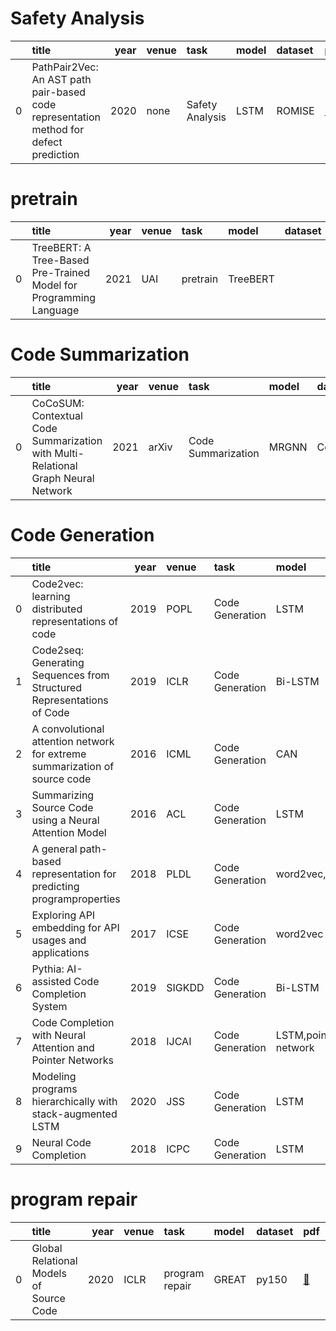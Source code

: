 # Safety Analysis
|    | title                                                                                 |   year | venue   | task            | model   | dataset   | pdf                                                                                                                                                                              | code   |
|---:|:--------------------------------------------------------------------------------------|-------:|:--------|:----------------|:--------|:----------|:---------------------------------------------------------------------------------------------------------------------------------------------------------------------------------|:-------|
|  0 | PathPair2Vec: An AST path pair-based code representation method for defect prediction |   2020 | none    | Safety Analysis | LSTM    | ROMISE    | [📑](https://www.sciencedirect.com/science/article/pii/S2590118420300393?casa_token=pfmwUOVUKIUAAAAA:52j0Rrj6d777nC-sY7yPCjK3oj3gwipxCJ-_wq91PzWguaFqzcop76sXyBNuW6XupmKV9OaBDg) |        |
# pretrain
|    | title                                                             |   year | venue   | task     | model    | dataset   | pdf                                    | code                                           |
|---:|:------------------------------------------------------------------|-------:|:--------|:---------|:---------|:----------|:---------------------------------------|:-----------------------------------------------|
|  0 | TreeBERT: A Tree-Based Pre-Trained Model for Programming Language |   2021 | UAI     | pretrain | TreeBERT |           | [📑](https://arxiv.org/abs/2105.12485) | [:octocat:](https://github.com/17385/TreeBERT) |
# Code Summarization
|    | title                                                                             |   year | venue   | task               | model   | dataset       | pdf                                    | code   |
|---:|:----------------------------------------------------------------------------------|-------:|:--------|:-------------------|:--------|:--------------|:---------------------------------------|:-------|
|  0 | CoCoSUM: Contextual Code Summarization with Multi-Relational Graph Neural Network |   2021 | arXiv   | Code Summarization | MRGNN   | CodeSearchNet | [📑](https://arxiv.org/abs/2107.01933) |        |
# Code Generation
|    | title                                                                      |   year | venue   | task            | model                | dataset                                         | pdf                                                                                                                                                                              | code                                                               |
|---:|:---------------------------------------------------------------------------|-------:|:--------|:----------------|:---------------------|:------------------------------------------------|:---------------------------------------------------------------------------------------------------------------------------------------------------------------------------------|:-------------------------------------------------------------------|
|  0 | Code2vec: learning distributed representations of code                     |   2019 | POPL    | Code Generation | LSTM                 | 10,072 Java GitHub repositories                 | [📑](https://arxiv.org/pdf/1803.09473)                                                                                                                                           | [:octocat:](https://github.com/tech-srl/code2vec)                  |
|  1 | Code2seq: Generating Sequences from Structured Representations of Code     |   2019 | ICLR    | Code Generation | Bi-LSTM              | Java, C#(dataset of CodeNN)                     | [📑](https://arxiv.org/pdf/1808.01400)                                                                                                                                           | [:octocat:](https://github.com/tech-srl/code2seq)                  |
|  2 | A convolutional attention network for extreme summarization of source code |   2016 | ICML    | Code Generation | CAN                  | Java                                            | [📑](http://proceedings.mlr.press/v48/allamanis16.html)                                                                                                                          | [:octocat:](https://github.com/mast-group/convolutional-attention) |
|  3 | Summarizing Source Code using a Neural Attention Model                     |   2016 | ACL     | Code Generation | LSTM                 | [C#](https://archive.org/details/stackexchange) | [📑](https://aclanthology.org/P16-1195.pdf)                                                                                                                                      | [:octocat:](https://github.com/sriniiyer/codenn)                   |
|  4 | A general path-based representation for predicting programproperties       |   2018 | PLDL    | Code Generation | word2vec,CRF         | JavaScript, Java, Python, C#                    | [📑](https://dl.acm.org/doi/pdf/10.1145/3296979.3192412)                                                                                                                         |                                                                    |
|  5 | Exploring API embedding for API usages and applications                    |   2017 | ICSE    | Code Generation | word2vec             | Java, C#                                        | [📑](https://ieeexplore.ieee.org/abstract/document/7985683)                                                                                                                      |                                                                    |
|  6 | Pythia: AI-assisted Code Completion System                                 |   2019 | SIGKDD  | Code Generation | Bi-LSTM              | Python                                          | [📑](https://dl.acm.org/doi/pdf/10.1145/3292500.3330699)                                                                                                                         | [:octocat:](https://github.com/Microsoft/PTVS)                     |
|  7 | Code Completion with Neural Attention and Pointer Networks                 |   2018 | IJCAI   | Code Generation | LSTM,pointer network | JS150,PY150                                     | [📑](https://ieeexplore.ieee.org/abstract/document/7985683)                                                                                                                      | [:octocat:](https://github.com/jack57lee/neuralCodeCompletion)     |
|  8 | Modeling programs hierarchically with stack-augmented LSTM                 |   2020 | JSS     | Code Generation | LSTM                 | C, python                                       | [📑](https://www.sciencedirect.com/science/article/pii/S0164121220300297?casa_token=B2mvgbpiwFUAAAAA:kpOAhKMiSEnvJPN0as8qH-_8EMDK-pF5bu_e8TT6_4c6Kae5gMhvi-00_nzSC3Y4VHNzoAFzqQ) |                                                                    |
|  9 | Neural Code Completion                                                     |   2018 | ICPC    | Code Generation | LSTM                 | JS150,PY150                                     | [📑](https://openreview.net/pdf?id=rJbPBt9lg)                                                                                                                                    |                                                                    |
# program repair
|    | title                                   |   year | venue   | task           | model   | dataset   | pdf                                              | code                                                      |
|---:|:----------------------------------------|-------:|:--------|:---------------|:--------|:----------|:-------------------------------------------------|:----------------------------------------------------------|
|  0 | Global Relational Models of Source Code |   2020 | ICLR    | program repair | GREAT   | py150     | [📑](https://openreview.net/forum?id=B1lnbRNtwr) | [:octocat:](https://github.com/VHellendoorn/ICLR20-Great) |
